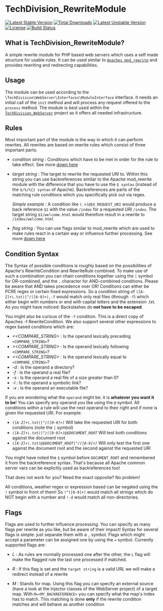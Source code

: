 TechDivision_RewriteModule
==========================

[![Latest Stable Version](https://poser.pugx.org/techdivision/rewritemodule/v/stable.png)](https://packagist.org/packages/techdivision/rewritemodule) [![Total Downloads](https://poser.pugx.org/techdivision/rewritemodule/downloads.png)](https://packagist.org/packages/techdivision/rewritemodule) [![Latest Unstable Version](https://poser.pugx.org/techdivision/rewritemodule/v/unstable.png)](https://packagist.org/packages/techdivision/rewritemodule) [![License](https://poser.pugx.org/techdivision/rewritemodule/license.png)](https://packagist.org/packages/techdivision/rewritemodule) [![Build Status](https://travis-ci.org/techdivision/TechDivision_RewriteModule.png)](https://travis-ci.org/techdivision/TechDivision_RewriteModule)

What is TechDivision_RewriteModule?
-----------------

A simple rewrite module for PHP based web servers which uses a self made structure for usable rules.
It can be used similar to [`Apaches mod_rewrite`](<http://httpd.apache.org/docs/current/mod/mod_rewrite.html>) and
provides rewriting and redirecting capabilities.

Usage
-----------------
The module can be used according to the `\TechDivision\WebServer\Interfaces\ModuleInterface` interface.
It needs an initial call of the `init` method and will process any request offered to the `process` method.
The module is best used within the [`TechDivision_WebServer`](<https://github.com/techdivision/TechDivision_WebServer>)
project as it offers all needed infrastructure.

Rules
-----------------
Most important part of the module is the way in which it can perform rewrites. All rewrites are based on rewrite rules
which consist of three important parts:

- *condition string* : Conditions which have to be met in order for the rule to take effect. See more [down here](<#condition-syntax>)

- *target string* : The target to rewrite the requested URI to. Within this string you can use backreferences similar
    to the Apache mod_rewrite module with the difference that you have to use the `$ syntax`
    (instead of the `$/%/%{} syntax` of Apache).
    Backreferences are parts of the matching rule conditions which you specifically pick out via regex.

    *Simple example* : A condition like `(.+)@$X_REQUEST_URI` would produce a back reference `$1` with the value `/index`
        for a requested URI `/index`. The target string `$1/welcome.html` would therefore result in a rewrite to `/index/welcome.html`

- *flag string* : You can use flags similar to mod_rewrite which are used to make rules react in a certain way or
    influence further processing. See more [down here](<#flags>)

Condition Syntax
-----------------
The Syntax of possible conditions is roughly based on the possibilities of Apache's RewriteCondition and RewriteRule
combined.
To make use of such a combination you can chain conditions together using the `|` symbol for OR-combined, and the `,`
character for AND-combined conditions.
Please be aware that AND takes precedence over OR!
Conditions can either be PCRE regex or certain fixed expressions.
So a condition string of `([A-Z]+\.txt)|^/([0-9]+),-f` would match only real files (through `-f`) which either begin
with numbers or end with capital letters and the extension .txt.
As you might have noticed: Backslashes do **not have to be escaped**.

You might also be curious of the `-f` condition.
This is a direct copy of Apaches -f RewriteCondition.
We also support several other expressions to regex based conditions which are:

 - *<<COMPARE_STRING>* : Is the operand lexically preceding `<COMPARE_STRING>`?
 - *><COMPARE_STRING>* : Is the operand lexically following `<COMPARE_STRING>`?
 - *=<COMPARE_STRING>* : Is the operand lexically equal to `<COMPARE_STRING>`?
 - *-d* : Is the operand a directory?
 - *-f* : Is the operand a real file?
 - *-s* : Is the operand a real file of a size greater than 0?
 - *-l* : Is the operand a symbolic link?
 - *-x* : Is the operand an executable file?

If you are wondering what the `operand` might be: it is **whatever you want it to be**!
You can specify any operand you like using the `@` symbol.
All conditions within a rule will use the next operand to their right and if none is given the requested URI.
For example:

- *`([A-Z]+\.txt)|^/([0-9]+)`* Will take the requested URI for both conditions (note the `|` symbol)
- *`([A-Z]+\.txt)|^/([0-9]+)@$DOCUMENT_ROOT`* Will test both conditions against the document root
- *`([A-Z]+\.txt)@$DOCUMENT_ROOT|^/([0-9]+)`* Will only test the first one against the document root and the second against the requested URI

You might have noted the `$` symbol before `DOCUMENT_ROOT` and remembered it from the backreference syntax.
That's because all Apache common server vars can be explicitly used as backreferences too!

That does not work for you? Need the exact opposite? No problem!

All conditions, weather regex or expression based can be negated using the `!` symbol in front of them!
So `!^([0-9]+)` would match all strings which do NOT begin with a number and `!-d` would match all non-directories.

Flags
-----------------
Flags are used to further influence processing.
You can specify as many flags per rewrite as you like, but be aware of their impact!
Syntax for several flags is simple: just separate them with a `,` symbol.
Flags which might accept a parameter can be assigned one by using the `=` symbol.
Currently supported flags are:

- *L* : As rules are normally processed one after the other, the `L` flag will make the flagged rule the last one processed
    if matched.

- *R* : If this flag is set and the `target string` is a valid URL we will make a redirect instead of a rewrite

- *M* : Stands for map. Using this flag you can specify an external source (have a look at the Injector classes of the WebServer project) of a target map.
    With `M=<MY_BACKREFERENCE>` you can specify what the map's index has to match. This matching is done **only** if the rewrite condition matches and will behave as another condition